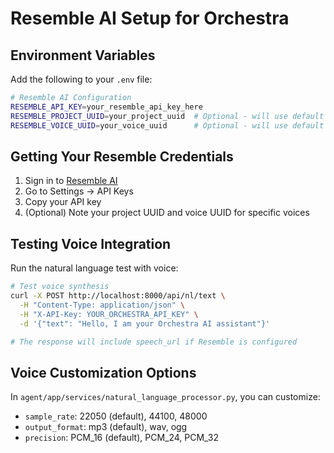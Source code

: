 # Resemble AI Setup for Orchestra

## Environment Variables

Add the following to your `.env` file:

```bash
# Resemble AI Configuration
RESEMBLE_API_KEY=your_resemble_api_key_here
RESEMBLE_PROJECT_UUID=your_project_uuid  # Optional - will use default if not set
RESEMBLE_VOICE_UUID=your_voice_uuid      # Optional - will use default if not set
```

## Getting Your Resemble Credentials

1. Sign in to [Resemble AI](https://app.resemble.ai)
2. Go to Settings → API Keys
3. Copy your API key
4. (Optional) Note your project UUID and voice UUID for specific voices

## Testing Voice Integration

Run the natural language test with voice:
```bash
# Test voice synthesis
curl -X POST http://localhost:8000/api/nl/text \
  -H "Content-Type: application/json" \
  -H "X-API-Key: YOUR_ORCHESTRA_API_KEY" \
  -d '{"text": "Hello, I am your Orchestra AI assistant"}'

# The response will include speech_url if Resemble is configured
```

## Voice Customization Options

In `agent/app/services/natural_language_processor.py`, you can customize:
- `sample_rate`: 22050 (default), 44100, 48000
- `output_format`: mp3 (default), wav, ogg
- `precision`: PCM_16 (default), PCM_24, PCM_32 